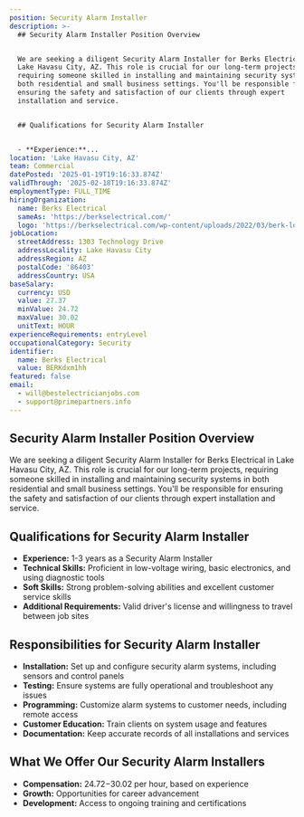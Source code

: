 ```yaml
---
position: Security Alarm Installer
description: >-
  ## Security Alarm Installer Position Overview


  We are seeking a diligent Security Alarm Installer for Berks Electrical in
  Lake Havasu City, AZ. This role is crucial for our long-term projects,
  requiring someone skilled in installing and maintaining security systems in
  both residential and small business settings. You'll be responsible for
  ensuring the safety and satisfaction of our clients through expert
  installation and service.


  ## Qualifications for Security Alarm Installer


  - **Experience:**...
location: 'Lake Havasu City, AZ'
team: Commercial
datePosted: '2025-01-19T19:16:33.874Z'
validThrough: '2025-02-18T19:16:33.874Z'
employmentType: FULL_TIME
hiringOrganization:
  name: Berks Electrical
  sameAs: 'https://berkselectrical.com/'
  logo: 'https://berkselectrical.com/wp-content/uploads/2022/03/berk-logo.jpg'
jobLocation:
  streetAddress: 1303 Technology Drive
  addressLocality: Lake Havasu City
  addressRegion: AZ
  postalCode: '86403'
  addressCountry: USA
baseSalary:
  currency: USD
  value: 27.37
  minValue: 24.72
  maxValue: 30.02
  unitText: HOUR
experienceRequirements: entryLevel
occupationalCategory: Security
identifier:
  name: Berks Electrical
  value: BERKdxm1hh
featured: false
email:
  - will@bestelectricianjobs.com
  - support@primepartners.info
---
```




## Security Alarm Installer Position Overview

We are seeking a diligent Security Alarm Installer for Berks Electrical in Lake Havasu City, AZ. This role is crucial for our long-term projects, requiring someone skilled in installing and maintaining security systems in both residential and small business settings. You'll be responsible for ensuring the safety and satisfaction of our clients through expert installation and service.

## Qualifications for Security Alarm Installer

- **Experience:** 1-3 years as a Security Alarm Installer
- **Technical Skills:** Proficient in low-voltage wiring, basic electronics, and using diagnostic tools
- **Soft Skills:** Strong problem-solving abilities and excellent customer service skills
- **Additional Requirements:** Valid driver's license and willingness to travel between job sites

## Responsibilities for Security Alarm Installer

- **Installation:** Set up and configure security alarm systems, including sensors and control panels
- **Testing:** Ensure systems are fully operational and troubleshoot any issues
- **Programming:** Customize alarm systems to customer needs, including remote access
- **Customer Education:** Train clients on system usage and features
- **Documentation:** Keep accurate records of all installations and services

## What We Offer Our Security Alarm Installers

- **Compensation:** $24.72-$30.02 per hour, based on experience
- **Growth:** Opportunities for career advancement
- **Development:** Access to ongoing training and certifications